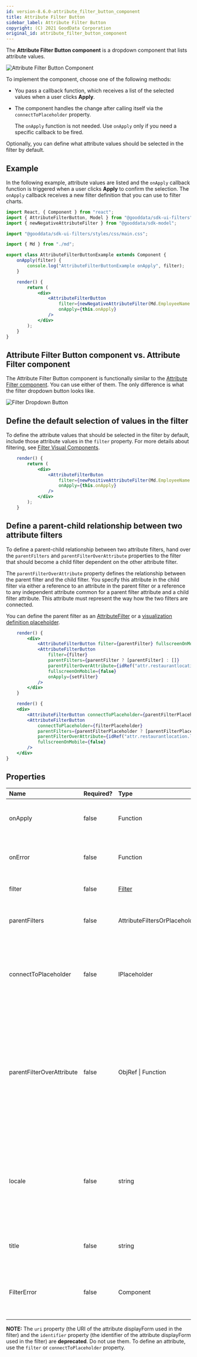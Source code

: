 ```yaml
---
id: version-8.6.0-attribute_filter_button_component
title: Attribute Filter Button
sidebar_label: Attribute Filter Button
copyright: (C) 2021 GoodData Corporation
original_id: attribute_filter_button_component
---
```


The **Attribute Filter Button component** is a dropdown component that lists attribute values.

![Attribute Filter Button Component](assets/attribute_filter_button.png "Attribute Filter Button Component")

To implement the component, choose one of the following methods:
* You pass a callback function, which receives a list of the selected values when a user clicks **Apply**.
* The component handles the change after calling itself via the ```connectToPlaceholder``` property.

    The ```onApply``` function is not needed. Use ```onApply``` only if you need a specific callback to be fired.

Optionally, you can define what attribute values should be selected in the filter by default.

## Example

In the following example, attribute values are listed and the ```onApply``` callback function is triggered when a user clicks **Apply** to confirm the selection.
The `onApply` callback receives a new filter definition that you can use to filter charts.

```jsx
import React, { Component } from "react";
import { AttributeFilterButton, Model } from "@gooddata/sdk-ui-filters";
import { newNegativeAttributeFilter } from "@gooddata/sdk-model";

import "@gooddata/sdk-ui-filters/styles/css/main.css";

import { Md } from "./md";

export class AttributeFilterButtonExample extends Component {
    onApply(filter) {
        console.log("AttributeFilterButtonExample onApply", filter);
    }

    render() {
        return (
            <div>
                <AttributeFilterButton
                    filter={newNegativeAttributeFilter(Md.EmployeeName.Default, [])}
                    onApply={this.onApply}
                />
            </div>
        );
    }
}
```

## Attribute Filter Button component vs. Attribute Filter component

The Attribute Filter Button component is functionally similar to the [Attribute Filter component](10_vis__attribute_filter_component.md). You can use either of them. The only difference is what the filter dropdown button looks like.

![Filter Dropdown Button](assets/attribute_filter_button_top_visual.png "Filter Dropdown Button")

## Define the default selection of values in the filter

To define the attribute values that should be selected in the filter by default, include those attribute values in the ```filter``` property. For more details about filtering, see [Filter Visual Components](30_tips__filter_visual_components.md).

```jsx
    render() {
        return (
            <div>
                <AttributeFilterButon
                    filter={newPositiveAttributeFilter(Md.EmployeeName.Default, ["Abbie Adams"])}
                    onApply={this.onApply}
                />
            </div>
        );
    }
```

## Define a parent-child relationship between two attribute filters

To define a parent-child relationship between two attribute filters, hand over the ```parentFilters``` and ```parentFilterOverAttribute``` properties to the filter that should become a child filter dependent on the other attribute filter.

The ```parentFilterOverAttribute``` property defines the relationship between the parent filter and the child filter. You specify this attribute in the child filter via either a reference to an attribute in the parent filter or a reference to any independent attribute common for a parent filter attribute and a child filter attribute. This attribute must represent the way how the two filters are connected.

You can define the parent filter as an [AttributeFilter](30_tips__filter_visual_components.md) or a [visualization definition placeholder](30_tips__placeholders.md).

```jsx
    render() {
        <div>
            <AttributeFilterButton filter={parentFilter} fullscreenOnMobile={false} onApply={setParentFilter} />
            <AttributeFilterButton
                filter={filter}
                parentFilters={parentFilter ? [parentFilter] : []}
                parentFilterOverAttribute={idRef("attr.restaurantlocation.locationid")}
                fullscreenOnMobile={false}
                onApply={setFilter}
            />
        </div>
    }
```

```jsx
    render() {
    <div>
        <AttributeFilterButton connectToPlaceholder={parentFilterPlaceholder} fullscreenOnMobile={false} />
        <AttributeFilterButton
            connectToPlaceholder={filterPlaceholder}
            parentFilters={parentFilterPlaceholder ? [parentFilterPlaceholder] : []}
            parentFilterOverAttribute={idRef("attr.restaurantlocation.locationid")}
            fullscreenOnMobile={false}
        />
    </div>
}
```

## Properties

| Name | Required? | Type | Description |
| :--- | :--- | :--- | :--- |
| onApply | false | Function | A callback when the selection is confirmed by a user |
| onError | false | Function | A callback when the component runs into an error |
| filter | false | [Filter](30_tips__filter_visual_components.md) | The attribute filter definition |
| parentFilters | false | AttributeFiltersOrPlaceholders[] | An array of parent attribute filter definitions |
| connectToPlaceholder | false | IPlaceholder<IAttributeFilter> | The [visualization definition placeholder](30_tips__placeholders.md) used to get and set the value of the attribute filter |
| parentFilterOverAttribute | false | ObjRef &#124; Function | The reference to the parent filter attribute over which the available options are reduced, or the function called for every parent filter that returns such reference for the given parent filter |
| locale | false | string | The localization of the component. Defaults to `en-US`. For other languages, see the [full list of available localizations](https://github.com/gooddata/gooddata-ui-sdk/blob/master/libs/sdk-ui/src/base/localization/Locale.ts). |
| title | false | string | A custom label to show on the dropdown icon |
| FilterError | false | Component | A component to be rendered if component runs into an error |

**NOTE:** The ```uri``` property (the URI of the attribute displayForm used in the filter) and the ```identifier``` property (the identifier of the attribute displayForm used in the filter) are **deprecated**. Do not use them.
To define an attribute, use the ```filter``` or ```connectToPlaceholder``` property.

